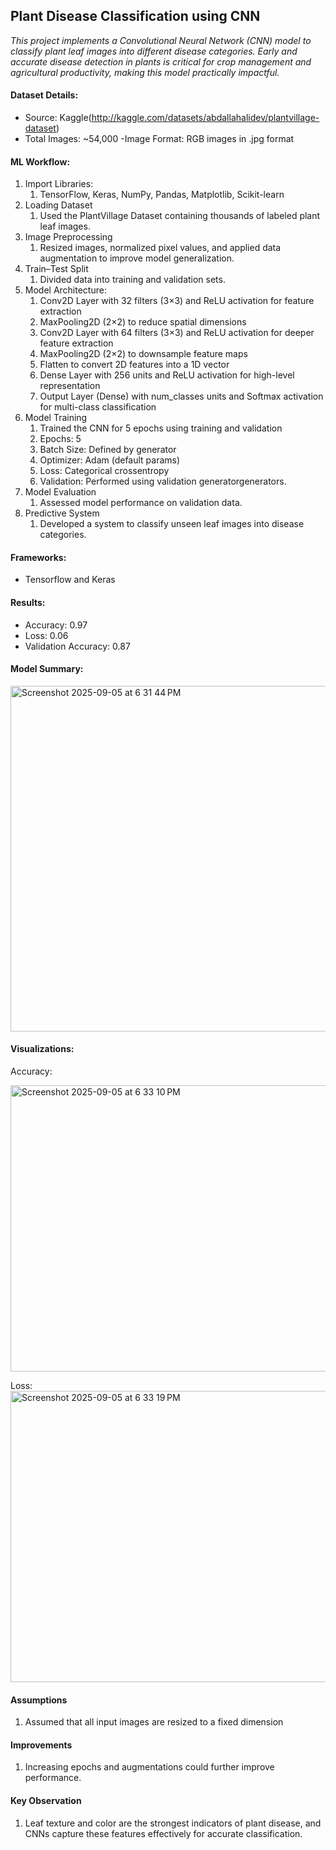 ## Plant Disease Classification using CNN
_This project implements a Convolutional Neural Network (CNN) model to classify plant leaf images into different disease categories. Early and accurate disease detection in plants is critical for crop management and agricultural productivity, making this model practically impactful._

#### Dataset Details:
- Source: Kaggle(http://kaggle.com/datasets/abdallahalidev/plantvillage-dataset)
- Total Images: ~54,000
-Image Format: RGB images in .jpg format

#### ML Workflow: 
1. Import Libraries: 
    1. TensorFlow, Keras, NumPy, Pandas, Matplotlib, Scikit-learn
2. Loading Dataset 
    1. Used the PlantVillage Dataset containing thousands of labeled plant leaf images.
3. Image Preprocessing 
    1. Resized images, normalized pixel values, and applied data augmentation to improve model generalization.
4. Train–Test Split
    1. Divided data into training and validation sets. 
5. Model Architecture: 
    1. Conv2D Layer with 32 filters (3×3) and ReLU activation for feature extraction
    2. MaxPooling2D (2×2) to reduce spatial dimensions
    3. Conv2D Layer with 64 filters (3×3) and ReLU activation for deeper feature extraction
    4. MaxPooling2D (2×2) to downsample feature maps
    5. Flatten to convert 2D features into a 1D vector
    6. Dense Layer with 256 units and ReLU activation for high-level representation
    7. Output Layer (Dense) with num_classes units and Softmax activation for multi-class classification
7. Model Training
    1. Trained the CNN for 5 epochs using training and validation 
    2. Epochs: 5
    3. Batch Size: Defined by generator
    4. Optimizer: Adam (default params)
    5. Loss: Categorical crossentropy
    6. Validation: Performed using validation generatorgenerators.
8. Model Evaluation
    1. Assessed model performance on validation data.
9. Predictive System
    1. Developed a system to classify unseen leaf images into disease categories.

#### Frameworks:
- Tensorflow and Keras

#### Results: 
- Accuracy: 0.97
- Loss: 0.06
- Validation Accuracy: 0.87

#### Model Summary:

<img width="733" height="553" alt="Screenshot 2025-09-05 at 6 31 44 PM" src="https://github.com/user-attachments/assets/18b3a1ca-84c4-4f11-9336-898c0ecd1fc9" />

#### Visualizations:
Accuracy: 

<img width="614" height="458" alt="Screenshot 2025-09-05 at 6 33 10 PM" src="https://github.com/user-attachments/assets/d91b8157-805b-4ac0-990f-aba0141871ab" />

Loss:
<img width="606" height="466" alt="Screenshot 2025-09-05 at 6 33 19 PM" src="https://github.com/user-attachments/assets/18df5490-7d3b-4567-a5ad-585b7d8285d6" />


#### Assumptions
1. Assumed that all input images are resized to a fixed dimension

#### Improvements
1. Increasing epochs and augmentations could further improve performance.

#### Key Observation
1. Leaf texture and color are the strongest indicators of plant disease, and CNNs capture these features effectively for accurate classification.

